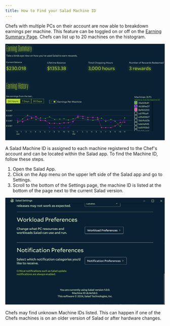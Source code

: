 ```yaml
---
title: How to Find your Salad Machine ID
---
```


Chefs with multiple PCs on their account are now able to breakdown earnings per machine. This feature can be toggled on
or off on the [Earning Summary Page](/docs/guides/using-salad/how-to-see-your-earnings-history). Chefs can list up to 20
machines on the histogram.

![Screenshot of the earning dashboard showing Machine IDs](../../../../content/images/guides/using-salad/how-to-find-your-salad-machine-id-1.png)

A Salad Machine ID is assigned to each machine registered to the Chef's account and can be located within the Salad app.
To find the Machine ID, follow these steps.

1. Open the Salad App.
2. Click on the App menu on the upper left side of the Salad app and go to Settings.
3. Scroll to the bottom of the Settings page, the machine ID is listed at the bottom of the page next to the current
   Salad version.

![Screenshot of the Salad app settings page showing the Machine ID](../../../../content/images/guides/using-salad/how-to-find-your-salad-machine-id-2.png)

Chefs may find unknown Machine IDs listed. This can happen if one of the Chefs machines is on an older version of Salad
or after hardware changes.

